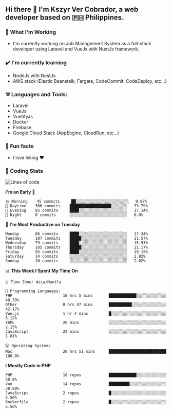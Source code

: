 ## Hi there 👋 I'm Kszyr Ver Cobrador, a web developer based on 🇵🇭 Philippines.

### 🚀 What I'm Working

- I'm currently working on Job Management System as a full-stack developer using Laravel and VueJs with NuxtJs framework.

### ✔️ I'm currently learning

- NodeJs with NestJs
- AWS stack (Elastic Beanstalk, Fargate, CodeCommit, CodeDeploy, etc...)

### ⚒️ Languages and Tools:

- Laravel
- VueJs
- VuetifyJs
- Docker
- Firebase
- Google Cloud Stack (AppEngine, CloudRun, etc...)

### 🌴 Fun facts

- I love hiking ❤️

### 🌟 Coding Stats

<!-- WakaTime Stats -->

<!--START_SECTION:waka-->
![Lines of code](https://img.shields.io/badge/From%20Hello%20World%20I%27ve%20Written-1.5%20million%20lines%20of%20code-blue)

**I'm an Early 🐤** 

```text
🌞 Morning    45 commits     ██░░░░░░░░░░░░░░░░░░░░░░░   9.07% 
🌆 Daytime    366 commits    ██████████████████░░░░░░░   73.79% 
🌃 Evening    85 commits     ████░░░░░░░░░░░░░░░░░░░░░   17.14% 
🌙 Night      0 commits      ░░░░░░░░░░░░░░░░░░░░░░░░░   0.0%

```
📅 **I'm Most Productive on Tuesday** 

```text
Monday       86 commits     ████░░░░░░░░░░░░░░░░░░░░░   17.34% 
Tuesday      107 commits    █████░░░░░░░░░░░░░░░░░░░░   21.57% 
Wednesday    79 commits     ████░░░░░░░░░░░░░░░░░░░░░   15.93% 
Thursday     105 commits    █████░░░░░░░░░░░░░░░░░░░░   21.17% 
Friday       95 commits     ████░░░░░░░░░░░░░░░░░░░░░   19.15% 
Saturday     14 commits     ░░░░░░░░░░░░░░░░░░░░░░░░░   2.82% 
Sunday       10 commits     ░░░░░░░░░░░░░░░░░░░░░░░░░   2.02%

```


📊 **This Week I Spent My Time On** 

```text
⌚︎ Time Zone: Asia/Manila

💬 Programming Languages: 
PHP                      10 hrs 5 mins       ████████████░░░░░░░░░░░░░   48.39% 
Other                    8 hrs 47 mins       ██████████░░░░░░░░░░░░░░░   42.17% 
Vue.js                   1 hr 4 mins         █░░░░░░░░░░░░░░░░░░░░░░░░   5.12% 
YAML                     26 mins             ░░░░░░░░░░░░░░░░░░░░░░░░░   2.15% 
JavaScript               22 mins             ░░░░░░░░░░░░░░░░░░░░░░░░░   1.81%

💻 Operating System: 
Mac                      20 hrs 51 mins      █████████████████████████   100.0%

```

**I Mostly Code in PHP** 

```text
PHP                      18 repos            ████████████░░░░░░░░░░░░░   50.0% 
Vue                      14 repos            █████████░░░░░░░░░░░░░░░░   38.89% 
JavaScript               2 repos             █░░░░░░░░░░░░░░░░░░░░░░░░   5.56% 
Dockerfile               2 repos             █░░░░░░░░░░░░░░░░░░░░░░░░   5.56%

```



<!--END_SECTION:waka-->
